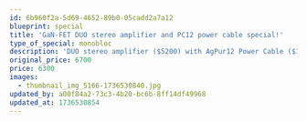 ```yaml
---
id: 6b960f2a-5d69-4652-89b0-05cadd2a7a12
blueprint: special
title: 'GaN-FET DUO stereo amplifier and PC12 power cable special!'
type_of_special: monobloc
description: 'DUO stereo amplifier ($5200) with AgPur12 Power Cable ($1500 standard 1.5M)'
original_price: 6700
price: 6300
images:
  - thumbnail_img_5166-1736530840.jpg
updated_by: a00f84a2-73c3-4b20-bc6b-8ff14df49968
updated_at: 1736530854
---
```


